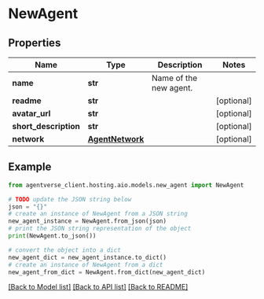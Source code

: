 # NewAgent


## Properties

Name | Type | Description | Notes
------------ | ------------- | ------------- | -------------
**name** | **str** | Name of the new agent. | 
**readme** | **str** |  | [optional] 
**avatar_url** | **str** |  | [optional] 
**short_description** | **str** |  | [optional] 
**network** | [**AgentNetwork**](AgentNetwork.md) |  | [optional] 

## Example

```python
from agentverse_client.hosting.aio.models.new_agent import NewAgent

# TODO update the JSON string below
json = "{}"
# create an instance of NewAgent from a JSON string
new_agent_instance = NewAgent.from_json(json)
# print the JSON string representation of the object
print(NewAgent.to_json())

# convert the object into a dict
new_agent_dict = new_agent_instance.to_dict()
# create an instance of NewAgent from a dict
new_agent_from_dict = NewAgent.from_dict(new_agent_dict)
```
[[Back to Model list]](../README.md#documentation-for-models) [[Back to API list]](../README.md#documentation-for-api-endpoints) [[Back to README]](../README.md)


